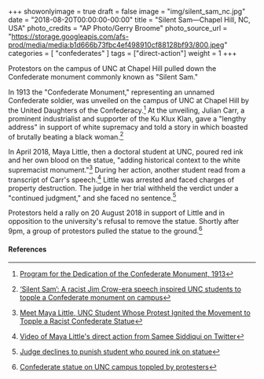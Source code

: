 +++
showonlyimage = true
draft = false
image = "img/silent_sam_nc.jpg"
date = "2018-08-20T00:00:00-00:00"
title = "Silent Sam—Chapel Hill, NC, USA"
photo_credits = "AP Photo/Gerry Broome"
photo_source_url = "https://storage.googleapis.com/afs-prod/media/media:b1d666b73fbc4ef498910cf88128bf93/800.jpeg"
categories = [ "confederates" ]
tags = ["direct-action"]
weight = 1
+++

Protestors on the campus of UNC at Chapel Hill pulled down the Confederate monument commonly known as "Silent Sam." 

<!--more-->

In 1913 the "Confederate Monument," representing an unnamed Confederate soldier, was unveiled on the campus of UNC at Chapel Hill by the United Daughters of the Confederacy.[^1] At the unveiling, Julian Carr, a prominent industrialist and supporter of the Ku Klux Klan, gave a "lengthy address" in support of white supremacy and told a story in which boasted of brutally beating a black woman.[^2]

In April 2018, Maya Little, then a doctoral student at UNC, poured red ink and her own blood on the statue, "adding historical context to the white supremacist monument."[^3] During her action, another student read from a transcript of Carr's speech.[^4] Little was arrested and faced charges of property destruction. The judge in her trial withheld the verdict under a "continued judgment," and she faced no sentence.[^5]

Protestors held a rally on 20 August 2018 in support of Little and in opposition to the university's refusal to remove the statue. Shortly after 9pm, a group of protestors pulled the statue to the ground.[^6]

#### References

[^1]: [Program for the Dedication of the Confederate Monument, 1913](https://exhibits.lib.unc.edu/items/show/3687)
[^2]: [‘Silent Sam’: A racist Jim Crow-era speech inspired UNC students to topple a Confederate monument on campus](https://www.washingtonpost.com/news/morning-mix/wp/2018/08/21/silent-sam-a-racist-jim-crow-era-speech-inspired-unc-students-to-topple-a-confederate-monument-on-campus/)
[^3]: [Meet Maya Little, UNC Student Whose Protest Ignited the Movement to Topple a Racist Confederate Statue](https://www.democracynow.org/2018/8/22/meet_maya_little_unc_student_whose)
[^4]: [Video of Maya Little's direct action from Samee Siddiqui on Twitter](https://twitter.com/ssiddiqui83/status/991019115535007744)
[^5]: [Judge declines to punish student who poured ink on statue](https://web.archive.org/web/20181016203305/https://www.miamiherald.com/news/nation-world/article220046125.html)
[^6]: [Confederate statue on UNC campus toppled by protesters](https://web.archive.org/web/20180821124653/https://apnews.com/ca35b98f9b2145fb9221e2ab58419044/Confederate-statue-on-UNC-campus-toppled-by-protesters#/web/20180821124653mp_/https://apnews.com/)
